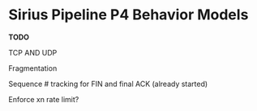 # Sirius Pipeline P4 Behavior Models
**TODO**

TCP AND UDP

Fragmentation

Sequence # tracking for FIN and final ACK (already started)

Enforce xn rate limit?


